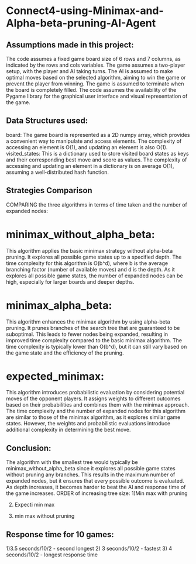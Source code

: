 # Connect4-using-Minimax-and-Alpha-beta-pruning-AI-Agent
## Assumptions made in this project:
The code assumes a fixed game board size of 6 rows and 7 columns, as indicated by the rows and cols variables.
The game assumes a two-player setup, with the player and AI taking turns.
The AI is assumed to make optimal moves based on the selected algorithm, aiming to win the game or prevent the player from winning.
The game is assumed to terminate when the board is completely filled.
The code assumes the availability of the Pygame library for the graphical user interface and visual representation of the game.

## Data Structures used:
board: The game board is represented as a 2D numpy array, which provides a convenient way to manipulate and access elements. The complexity of accessing an element is O(1), and updating an element is also O(1).
visited_states: This is a dictionary used to store visited board states as keys and their corresponding best move and score as values. The complexity of accessing and updating an element in a dictionary is on average O(1), assuming a well-distributed hash function.

## Strategies Comparison
COMPARING the three algorithms in terms of time taken and the number of expanded nodes:
# minimax_without_alpha_beta: 
This algorithm applies the basic minimax strategy without alpha-beta pruning. It explores all possible game states up to a specified depth. The time complexity for this algorithm is O(b^d), where b is the average branching factor (number of available moves) and d is the depth. As it explores all possible game states, the number of expanded nodes can be high, especially for larger boards and deeper depths.
# minimax_alpha_beta: 
This algorithm enhances the minimax algorithm by using alpha-beta pruning. It prunes branches of the search tree that are guaranteed to be suboptimal. This leads to fewer nodes being expanded, resulting in improved time complexity compared to the basic minimax algorithm. The time complexity is typically lower than O(b^d), but it can still vary based on the game state and the efficiency of the pruning.
# expected_minimax: 
This algorithm introduces probabilistic evaluation by considering potential moves of the opponent players. It assigns weights to different outcomes based on their probabilities and combines them with the minimax approach. The time complexity and the number of expanded nodes for this algorithm are similar to those of the minimax algorithm, as it explores similar game states. However, the weights and probabilistic evaluations introduce additional complexity in determining the best move.

## Conclusion:
The algorithm with the smallest tree would typically be minimax_without_alpha_beta since it explores all possible game states without pruning any branches. This results in the maximum number of expanded nodes, but it ensures that every possible outcome is evaluated.
As depth increases, it becomes harder to beat the AI and response time of the game increases.
ORDER of increasing tree size:
1)Min max with pruning

2) Expecti min max

3) min max without pruning

## Response time for 10 games:
1)3.5 seconds/10/2 - second longest
2) 3 seconds/10/2 - fastest
3) 4 seconds/10/2 - longest response time
